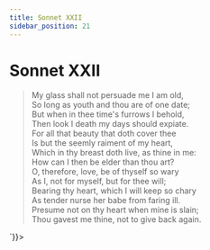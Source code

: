 ```yaml
---
title: Sonnet XXII
sidebar_position: 21
---
```

<div dangerouslySetInnerHTML={{__html: `<div><HTML><HEAD><TITLE>Sonnet XXII</TITLE></HEAD>
<BODY><H1>Sonnet XXII</H1>

<BLOCKQUOTE>My glass shall not persuade me I am old,<BR>
So long as youth and thou are of one date;<BR>
But when in thee time's furrows I behold,<BR>
Then look I death my days should expiate.<BR>
For all that beauty that doth cover thee<BR>
Is but the seemly raiment of my heart,<BR>
Which in thy breast doth live, as thine in me:<BR>
How can I then be elder than thou art?<BR>
O, therefore, love, be of thyself so wary<BR>
As I, not for myself, but for thee will;<BR>
Bearing thy heart, which I will keep so chary<BR>
As tender nurse her babe from faring ill.<BR>
  Presume not on thy heart when mine is slain;<BR>
  Thou gavest me thine, not to give back again.<BR>
</BLOCKQUOTE>

</BODY></HTML>
</div>`}}></div>